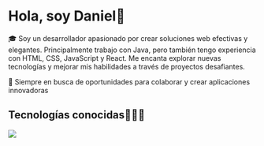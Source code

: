 <h1 align="left">Hola, soy Daniel👋  </h1> 
<!--Intro start-->

<p align="left">
  <p>🎓 Soy un desarrollador apasionado por crear soluciones web efectivas y elegantes. Principalmente trabajo con Java, pero también tengo experiencia con HTML, CSS, JavaScript y React. Me encanta explorar nuevas tecnologías y mejorar mis habilidades a través de proyectos desafiantes.</p>
<!--Intro end-->
  🚀 Siempre en busca de oportunidades para colaborar y crear aplicaciones innovadoras
  </p>

<h2 >Tecnologías conocidas👨🏻‍💻</h2>
<!--tech stack icons-->
<p align="left">
  <a href="https://skillicons.dev">
    <img src="https://skillicons.dev/icons?i=html,css,js,react,java,spring,postman,mysql,git,github,py" />
  </a>
</p>
<!-------------------------->
